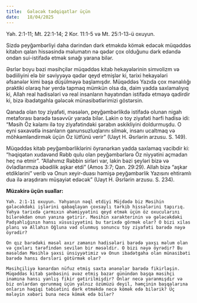 ```yaml
---
title:  Gələcək tədqiqatlar üçün
date:   18/04/2025
---
```


Yəh. 2:1-11; Mt. 22:1-14; 2 Kor. 11:1-5 və Mt. 25:1-13-ü oxuyun.

Sizdə peyğəmbərliyi daha dərindən dərk etməkdə kömək edəcək müqəddəs kitabın qalan hissəsində məlumatın nə qədər çox olduğunu dərk edəndə ondan sui-istifadə etmək sınağı yarana bilər.

Əsrlər boyu bəzi məsihçilər müqəddəs kitab hekayələrinin simvolizm və bədiiliyini elə bir səviyyəyə qədər qeyd etmişlər ki, tarixi hekayələri əfsanələr kimi başa düşülməyə başlamışdır. Müqəddəs Yazıda çox mənalılığı praktiki olaraq hər yerdə tapmaq mümkün olsa da, daim yadda saxlamalıyıq ki, Allah real hadisələri və real insanların həyatından istifadə etməyə qadirdir ki, bizə ibadətgahla gələcək münasibətlərimizi göstərsin.

Qanada olan toy ziyafəti, məsələn, peyğəmbərlikdə istifadə olunan nigah metaforası barədə təsəvvür yarada bilər. Lakin o toy ziyafəti hərfi hadisə idi: “Məsih Öz kəlamı ilə toy ziyafətindəki şərabın əskikliyini doldurmuşdu. O eyni səxavətlə insanların qanunsuzluqlarını silmək, insanı ucaltmaq və möhkəmləndirmək üçün Öz lütfünü verir” (Uayt H. Əsrlərin arzusu. S. 149).

Müqəddəs kitab peyğəmbərliklərini öyrənərkən yadda saxlamaq vacibdir ki: “həqiqətən xudavənd Rəbb qulu olan peyğəmbərlərə Öz niyyətini açmadan heç nə etmir”. “Allahımız Rəbbin sirləri var, lakin bəzi şeyləri bizə və övladlarımıza əbədilik aşkar etdi” (Amos 3:7; Qan. 29:29). Allah bizə “aşkar etdiklərini” verib və Onun xeyir-duası həmişə peyğəmbərlik Yazısını ehtiramlı dua ilə araşdıranı müşayiət edəcək” (Uayt H. Əsrlərin arzusu. S. 234).

**Müzakirə üçün suallar:**

`Yəh. 2:1-11 oxuyun. Yəhyanın nəql etdiyi Müjdədə biz Məsihin gələcəkdəki işlərini qabaqlayan çoxsaylı tərkib hissələrini tapırıq. Yəhya tarixdə çarmıxın əhəmiyyətini qeyd etmək üçün öz oxucularını bilərəkdən onun yanına gətirir. Məsihin xarakterinin və gələcəkdəki Padşahlığının hansı xüsusiyyətini bu tarixdə görmək olar? O bizi xilas planı və Allahın Oğluna vəd olunmuş sonuncu toy ziyafəti barədə nəyə öyrədir?`

`On qız barədəki məsəl axır zamanın hadisələri barədə yaxşı məlum olan və çoxları tərəfindən sevilən bir məsəldir. O bizi nəyə öyrədir? Bu məsəldən Məsihlə şəxsi ünsiyyətimiz və Onun ibadətgaha olan münasibəti barədə hansı dərsləri götürmək olar?`

`Məsihçiliyə kənardan nüfuz etmiş saxta ənənələr barədə fikirləşin. Müqəddəs kitab şənbəsini əvəz etmiş bazar günündən başqa məsihçi inamına hansı yanlış fikir gətirilmişdir? Onlar necə yaranmışdır və biz onlardan qorunmaq üçün yalnız özümüzü deyil, həmçinin başqalarına onların həqiqi təbiətini dərk etməkdə necə kömək edə bilərik? Üç mələyin xəbəri buna necə kömək edə bilər?`